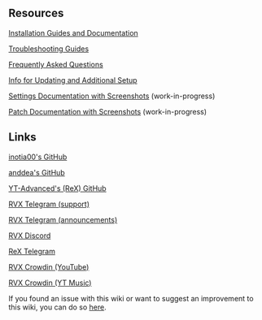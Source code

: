 ## **Resources**

[Installation Guides and Documentation](https://www.reddit.com/r/revancedextended/wiki/guide/)

[Troubleshooting Guides](https://www.reddit.com/r/revancedextended/wiki/troubleshooting)

[Frequently Asked Questions](https://www.reddit.com/r/revancedextended/wiki/faq)

[Info for Updating and Additional Setup](https://github.com/ReVanced-Extended-Community/Community-Guides/blob/main/community-wiki/patching%20%26%20setup%20info.md)

[Settings Documentation with Screenshots](https://kazimmt.github.io/#revanced-extended-features) (work-in-progress)

[Patch Documentation with Screenshots](https://github.com/ReVanced-Extended-Community/Patches-Documentation#patches-documentation) (work-in-progress)



## **Links**

[inotia00's GitHub](https://github.com/inotia00)

[anddea's GitHub](https://github.com/anddea)

[YT-Advanced's (ReX) GitHub](https://github.com/YT-Advanced)

[RVX Telegram (support)](https://t.me/revanced_extended_chat/)

[RVX Telegram (announcements)](https://t.me/revanced_extended)

[RVX Discord](https://discord.gg/yMnc3EywRZ)

[ReX Telegram](https://t.me/ReXgroups)

[RVX Crowdin (YouTube)](https://crowdin.com/project/revancedextended)

[RVX Crowdin (YT Music)](https://crowdin.com/project/revancedmusicextended)



If you found an issue with this wiki or want to suggest an improvement to this wiki, you can do so [here](https://github.com/ReVanced-Extended-Community/Community-Guides).
